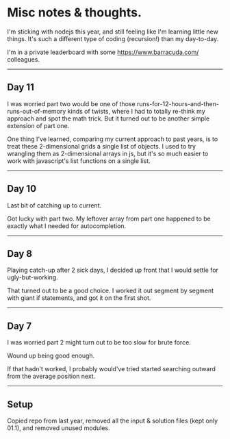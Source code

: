 # Misc notes & thoughts.

I'm sticking with nodejs this year, and still feeling like I'm learning little new things. It's such a different type of coding (recursion!) than my day-to-day.

I'm in a private leaderboard with some https://www.barracuda.com/ colleagues.


---
## Day 11

I was worried part two would be one of those runs-for-12-hours-and-then-runs-out-of-memory kinds of twists, where I had to totally re-think my approach and spot the math trick. But it turned out to be another simple extension of part one.

One thing I've learned, comparing my current approach to past years, is to treat these 2-dimensional grids a single list of objects. I used to try wrangling them as 2-dimensional arrays in js, but it's so much easier to work with javascript's list functions on a single list.


---
## Day 10

Last bit of catching up to current.

Got lucky with part two. My leftover array from part one happened to be exactly what I needed for autocompletion.

---
## Day 8

Playing catch-up after 2 sick days, I decided up front that I would settle for ugly-but-working.

That turned out to be a good choice. I worked it out segment by segment with giant if statements, and got it on the first shot.

---
## Day 7

I was worried part 2 might turn out to be too slow for brute force.

Wound up being good enough.

If that hadn't worked, I probably would've tried started searching outward from the average position next.

---
## Setup

Copied repo from last year, removed all the input & solution files (kept only 01.1), and removed unused modules.

